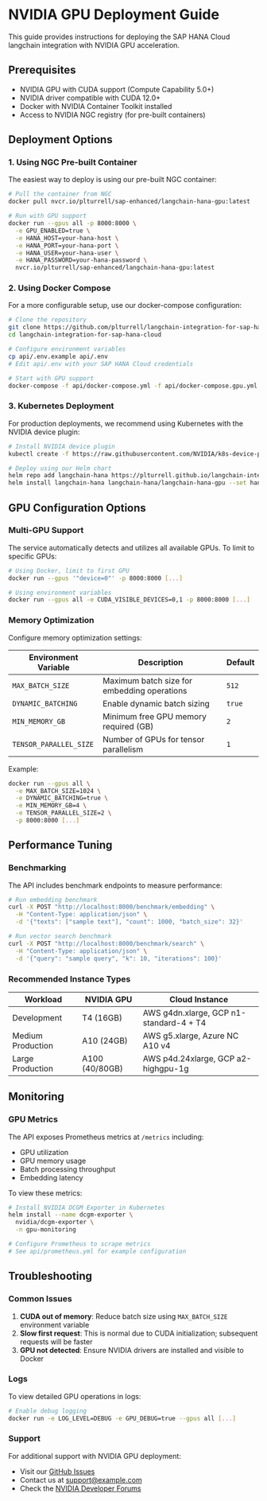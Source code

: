 # NVIDIA GPU Deployment Guide

This guide provides instructions for deploying the SAP HANA Cloud langchain integration with NVIDIA GPU acceleration.

## Prerequisites

- NVIDIA GPU with CUDA support (Compute Capability 5.0+)
- NVIDIA driver compatible with CUDA 12.0+
- Docker with NVIDIA Container Toolkit installed
- Access to NVIDIA NGC registry (for pre-built containers)

## Deployment Options

### 1. Using NGC Pre-built Container

The easiest way to deploy is using our pre-built NGC container:

```bash
# Pull the container from NGC
docker pull nvcr.io/plturrell/sap-enhanced/langchain-hana-gpu:latest

# Run with GPU support
docker run --gpus all -p 8000:8000 \
  -e GPU_ENABLED=true \
  -e HANA_HOST=your-hana-host \
  -e HANA_PORT=your-hana-port \
  -e HANA_USER=your-hana-user \
  -e HANA_PASSWORD=your-hana-password \
  nvcr.io/plturrell/sap-enhanced/langchain-hana-gpu:latest
```

### 2. Using Docker Compose

For a more configurable setup, use our docker-compose configuration:

```bash
# Clone the repository
git clone https://github.com/plturrell/langchain-integration-for-sap-hana-cloud.git
cd langchain-integration-for-sap-hana-cloud

# Configure environment variables
cp api/.env.example api/.env
# Edit api/.env with your SAP HANA Cloud credentials

# Start with GPU support
docker-compose -f api/docker-compose.yml -f api/docker-compose.gpu.yml up -d
```

### 3. Kubernetes Deployment

For production deployments, we recommend using Kubernetes with the NVIDIA device plugin:

```bash
# Install NVIDIA device plugin
kubectl create -f https://raw.githubusercontent.com/NVIDIA/k8s-device-plugin/v0.14.0/nvidia-device-plugin.yml

# Deploy using our Helm chart
helm repo add langchain-hana https://plturrell.github.io/langchain-integration-for-sap-hana-cloud/charts
helm install langchain-hana langchain-hana/langchain-hana-gpu --set hana.host=your-hana-host,hana.port=your-hana-port
```

## GPU Configuration Options

### Multi-GPU Support

The service automatically detects and utilizes all available GPUs. To limit to specific GPUs:

```bash
# Using Docker, limit to first GPU
docker run --gpus '"device=0"' -p 8000:8000 [...]

# Using environment variables
docker run --gpus all -e CUDA_VISIBLE_DEVICES=0,1 -p 8000:8000 [...]
```

### Memory Optimization

Configure memory optimization settings:

| Environment Variable | Description | Default |
|----------------------|-------------|---------|
| `MAX_BATCH_SIZE` | Maximum batch size for embedding operations | `512` |
| `DYNAMIC_BATCHING` | Enable dynamic batch sizing | `true` |
| `MIN_MEMORY_GB` | Minimum free GPU memory required (GB) | `2` |
| `TENSOR_PARALLEL_SIZE` | Number of GPUs for tensor parallelism | `1` |

Example:

```bash
docker run --gpus all \
  -e MAX_BATCH_SIZE=1024 \
  -e DYNAMIC_BATCHING=true \
  -e MIN_MEMORY_GB=4 \
  -e TENSOR_PARALLEL_SIZE=2 \
  -p 8000:8000 [...]
```

## Performance Tuning

### Benchmarking

The API includes benchmark endpoints to measure performance:

```bash
# Run embedding benchmark
curl -X POST "http://localhost:8000/benchmark/embedding" \
  -H "Content-Type: application/json" \
  -d '{"texts": ["sample text"], "count": 1000, "batch_size": 32}'

# Run vector search benchmark
curl -X POST "http://localhost:8000/benchmark/search" \
  -H "Content-Type: application/json" \
  -d '{"query": "sample query", "k": 10, "iterations": 100}'
```

### Recommended Instance Types

| Workload | NVIDIA GPU | Cloud Instance |
|----------|------------|----------------|
| Development | T4 (16GB) | AWS g4dn.xlarge, GCP n1-standard-4 + T4 |
| Medium Production | A10 (24GB) | AWS g5.xlarge, Azure NC A10 v4 |
| Large Production | A100 (40/80GB) | AWS p4d.24xlarge, GCP a2-highgpu-1g |

## Monitoring

### GPU Metrics

The API exposes Prometheus metrics at `/metrics` including:

- GPU utilization
- GPU memory usage
- Batch processing throughput
- Embedding latency

To view these metrics:

```bash
# Install NVIDIA DCGM Exporter in Kubernetes
helm install --name dcgm-exporter \
  nvidia/dcgm-exporter \
  -n gpu-monitoring

# Configure Prometheus to scrape metrics
# See api/prometheus.yml for example configuration
```

## Troubleshooting

### Common Issues

1. **CUDA out of memory**: Reduce batch size using `MAX_BATCH_SIZE` environment variable
2. **Slow first request**: This is normal due to CUDA initialization; subsequent requests will be faster
3. **GPU not detected**: Ensure NVIDIA drivers are installed and visible to Docker

### Logs

To view detailed GPU operations in logs:

```bash
# Enable debug logging
docker run -e LOG_LEVEL=DEBUG -e GPU_DEBUG=true --gpus all [...]
```

### Support

For additional support with NVIDIA GPU deployment:
- Visit our [GitHub Issues](https://github.com/plturrell/langchain-integration-for-sap-hana-cloud/issues)
- Contact us at [support@example.com](mailto:support@example.com)
- Check the [NVIDIA Developer Forums](https://forums.developer.nvidia.com/)